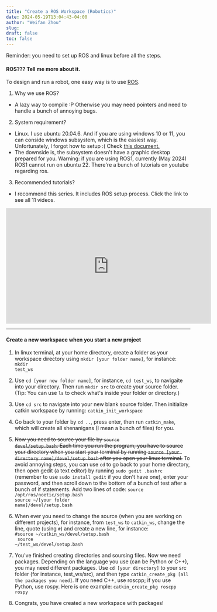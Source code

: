 ```yaml
---
title: "Create a ROS Workspace (Robotics)"
date: 2024-05-19T13:04:43-04:00
author: "Weifan Zhou"
slug:
draft: false
toc: false
---
```

<div class = "reminder">Reminder: you need to set up ROS and linux before all the steps.</div>

#### ROS??? Tell me more about it.
To design and run a robot, one easy way is to use <a href="https://www.ros.org/">ROS</a>.

1. Why we use ROS?
- A lazy way to compile :P Otherwise you may need pointers and need to handle a bunch of annoying bugs.
2. System requirement?
- Linux. I use ubuntu 20.04.6. And if you are using windows 10 or 11, you can conside windows subsystem, which is the easiest way. Unfortunately, I forgot how to setup :( Check <a href="https://learn.microsoft.com/en-us/windows/wsl/install"> this document.</a> 
- The downside is, the subsystem doesn't have a graphic desktop prepared for you. Warning: if you are using ROS1, currently (May 2024) ROS1 cannot run on ubuntu 22. There're a bunch of tutorials on youtube regarding ros.
3. Recommended tutorials?
- I recommend this series. It includes ROS setup process. Click the link to see all 11 videos.
<iframe width="560" height="315" src="https://www.youtube.com/embed/Qk4vLFhvfbI?si=fxS7RV6uTU2ahvCs" title="YouTube video player" frameborder="0" allow="accelerometer; autoplay; clipboard-write; encrypted-media; gyroscope; picture-in-picture; web-share" referrerpolicy="strict-origin-when-cross-origin" allowfullscreen></iframe>

---

#### Create a new workspace when you start a new project
1. In linux terminal, at your home directory, create a folder as your workspace directory using <code>mkdir [your folder name]</code>, for instance:
<code class="hljs properties">mkdir test_ws</code>

2. Use <code>cd [your new folder name]</code>, for instance, <code>cd test_ws</code>, to navigaite into your directory. Then run <code>mkdir src</code> to create your source folder. (Tip: You can use <code>ls</code> to check what's inside your folder or directory.)
3. Use <code>cd src</code> to navigate into your new blank source folder. Then initialize catkin workspace by running: <code class="hljs properties">catkin_init_workspace</code>
4. Go back to your folder by <code>cd ..</code>, press enter, then run <code>catkin_make</code>, which will create all shenanigans (I mean a bunch of files) for you.
5. <del>Now you need to source your file by <code>source devel/setup.bash</code>. Each time you run the program, you have to source your directory when you start your terminal by running <code>source [your directory name]/devel/setup.bash</code> after you open your linux terminal.</del> To avoid annoying steps, you can use <code>cd</code> to go back to your home directory, then open gedit (a text editor) by running <code>sudo gedit .bashrc</code> (remember to use <code>sudo install gedit</code> if you don't have one), enter your password, and then scroll down to the bottom of a bunch of test after a bunch of if statements. Add two lines of code: 
<code class="hljs properties">source /opt/ros/noetic/setup.bash<br>source ~/[your folder name]/devel/setup.bash</code>

6. When ever you need to change the source (when you are working on different projects), for instance, from <code>test_ws</code> to <code>catkin_ws</code>, change the line, quote (using <code>#</code>) and create a new line, for instance:
<code class="hljs properties"> #source ~/catkin_ws/devel/setup.bash <br> source ~/test_ws/devel/setup.bash</code>

7. You've finished creating directories and soursing files. Now we need packages. Depending on the language you use (can be Python or C++), you may need different packages. Use <code>cd [your directory]</code> to your src folder (for instance, test_ws/src), and then type <code>catkin_create_pkg [all the packages you need]</code>. If you need C++, use roscpp; if you use Python, use rospy. Here is one example:
<code class="hljs properties">catkin_create_pkg roscpp rospy</code>

8. Congrats, you have created a new workspace with packages!
